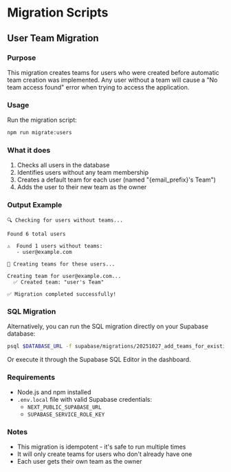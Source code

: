 # Migration Scripts

## User Team Migration

### Purpose
This migration creates teams for users who were created before automatic team creation was implemented. Any user without a team will cause a "No team access found" error when trying to access the application.

### Usage

Run the migration script:

```bash
npm run migrate:users
```

### What it does

1. Checks all users in the database
2. Identifies users without any team membership
3. Creates a default team for each user (named "{email_prefix}'s Team")
4. Adds the user to their new team as the owner

### Output Example

```
🔍 Checking for users without teams...

Found 6 total users

⚠️  Found 1 users without teams:
   - user@example.com

🔨 Creating teams for these users...

Creating team for user@example.com...
  ✅ Created team: "user's Team"

✅ Migration completed successfully!
```

### SQL Migration

Alternatively, you can run the SQL migration directly on your Supabase database:

```bash
psql $DATABASE_URL -f supabase/migrations/20251027_add_teams_for_existing_users.sql
```

Or execute it through the Supabase SQL Editor in the dashboard.

### Requirements

- Node.js and npm installed
- `.env.local` file with valid Supabase credentials:
  - `NEXT_PUBLIC_SUPABASE_URL`
  - `SUPABASE_SERVICE_ROLE_KEY`

### Notes

- This migration is idempotent - it's safe to run multiple times
- It will only create teams for users who don't already have one
- Each user gets their own team as the owner
